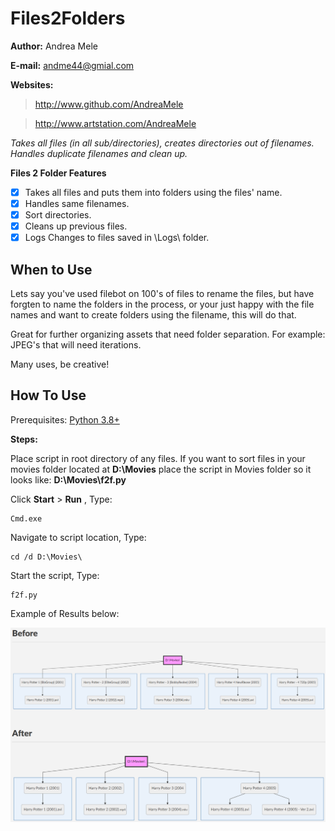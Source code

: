 
# Files2Folders

**Author:** Andrea Mele

**E-mail:** andme44@gmial.com

**Websites:**
> http://www.github.com/AndreaMele

> http://www.artstation.com/AndreaMele


*Takes all files (in all sub/directories), creates directories out of filenames. Handles duplicate filenames and clean up.*


**Files 2 Folder Features**
- [x] Takes all files and puts them into folders using the files' name.
- [x] Handles same filenames.
- [x] Sort directories.
- [x] Cleans up previous files.
- [x] Logs Changes to files saved in \Logs\ folder.

## When to Use

Lets say you've used filebot on 100's of files to rename the files, but have forgten to name the folders in the process, or your just happy with the file names and want to create folders using the filename, this will do that.

Great for further organizing assets that need folder separation. For example: JPEG's that will need iterations.

Many uses, be creative!

## How To Use

Prerequisites:
[Python 3.8+](https://www.python.org/downloads/)

**Steps:**

Place script in root directory of any files. If you want to sort files in your movies folder located at **D:\Movies** place the script in Movies folder so it looks like: **D:\Movies\f2f.py**

Click **Start** > **Run** , Type: 

    Cmd.exe

Navigate to script location, Type:

    cd /d D:\Movies\

Start the script, Type:

    f2f.py

Example of Results below:

![Example of Output](https://raw.githubusercontent.com/AndreaMele/Files2Folders/master/example.png)
